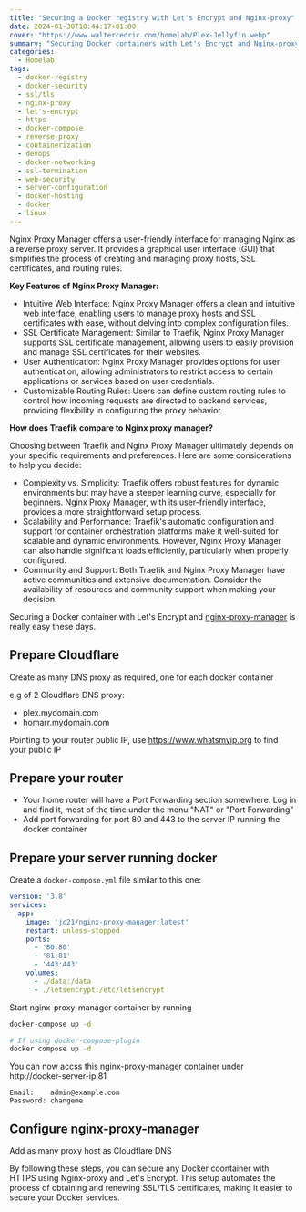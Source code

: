 ```yaml
---
title: "Securing a Docker registry with Let's Encrypt and Nginx-proxy"
date: 2024-01-30T10:44:17+01:00
cover: "https://www.waltercedric.com/homelab/Plex-Jellyfin.webp"
summary: "Securing Docker containers with Let's Encrypt and Nginx-proxy-manager involves setting up a reverse proxy with SSL termination using `nginx-proxy` and obtaining SSL/TLS certificates with the help of letsencrypt"
categories:
  - Homelab
tags:
  - docker-registry
  - docker-security
  - ssl/tls
  - nginx-proxy
  - let's-encrypt
  - https
  - docker-compose
  - reverse-proxy
  - containerization
  - devops
  - docker-networking
  - ssl-termination
  - web-security
  - server-configuration
  - docker-hosting
  - docker
  - linux
---
```

Nginx Proxy Manager offers a user-friendly interface for managing Nginx as a reverse proxy server. It provides a graphical user interface (GUI) that simplifies the process of creating and managing proxy hosts, SSL certificates, and routing rules.

**Key Features of Nginx Proxy Manager:**

* Intuitive Web Interface: Nginx Proxy Manager offers a clean and intuitive web interface, enabling users to manage proxy hosts and SSL certificates with ease, without delving into complex configuration files.
* SSL Certificate Management: Similar to Traefik, Nginx Proxy Manager supports SSL certificate management, allowing users to easily provision and manage SSL certificates for their websites.
* User Authentication: Nginx Proxy Manager provides options for user authentication, allowing administrators to restrict access to certain applications or services based on user credentials.
* Customizable Routing Rules: Users can define custom routing rules to control how incoming requests are directed to backend services, providing flexibility in configuring the proxy behavior.

**How does Traefik compare to Nginx proxy manager?**

Choosing between Traefik and Nginx Proxy Manager ultimately depends on your specific requirements and preferences. Here are some considerations to help you decide:

* Complexity vs. Simplicity: Traefik offers robust features for dynamic environments but may have a steeper learning curve, especially for beginners. Nginx Proxy Manager, with its user-friendly interface, provides a more straightforward setup process.
* Scalability and Performance: Traefik's automatic configuration and support for container orchestration platforms make it well-suited for scalable and dynamic environments. However, Nginx Proxy Manager can also handle significant loads efficiently, particularly when properly configured.
* Community and Support: Both Traefik and Nginx Proxy Manager have active communities and extensive documentation. Consider the availability of resources and community support when making your decision.

Securing a Docker container with Let's Encrypt and [nginx-proxy-manager](https://nginxproxymanager.com) is really easy these days.

## Prepare Cloudflare
Create as many DNS proxy as required, one for each docker container

e.g of 2 Cloudflare DNS proxy:
* plex.mydomain.com
* homarr.mydomain.com

Pointing to your router public IP, use https://www.whatsmyip.org to find your public IP

## Prepare your router
* Your home router will have a Port Forwarding section somewhere. Log in and find it, most of the time under the menu "NAT" or "Port Forwarding"
* Add port forwarding for port 80 and 443 to the server IP running the docker container

## Prepare your server running docker
Create a `docker-compose.yml` file similar to this one:
```yaml
version: '3.8'
services:
  app:
    image: 'jc21/nginx-proxy-manager:latest'
    restart: unless-stopped
    ports:
      - '80:80'
      - '81:81'
      - '443:443'
    volumes:
      - ./data:/data
      - ./letsencrypt:/etc/letsencrypt
```
Start nginx-proxy-manager container by running
```bash
docker-compose up -d

# If using docker-compose-plugin
docker compose up -d
```

You can now accss this nginx-proxy-manager container under http://docker-server-ip:81

```
Email:    admin@example.com
Password: changeme
```

## Configure nginx-proxy-manager
Add as many proxy host as Cloudflare DNS

By following these steps, you can secure any Docker coontainer with HTTPS using Nginx-proxy and Let's Encrypt. This setup automates the process of obtaining and renewing SSL/TLS certificates, making it easier to secure your Docker services.
